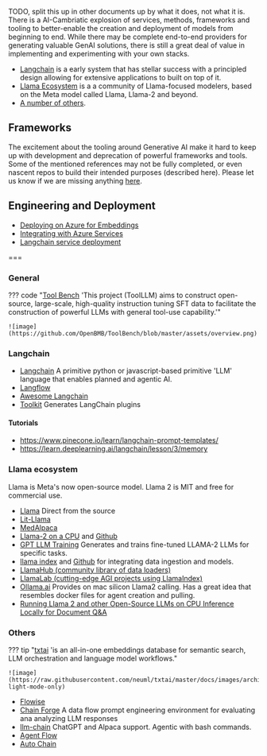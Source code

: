 TODO, split this up in other documents up by what it does, not what it is.
There is a AI-Cambriatic explosion of services, methods, frameworks and tooling to better-enable the creation and deployment of models from beginning to end. While there may be complete end-to-end providers for generating valuable GenAI solutions, there is still a great deal of value in implementing and experimenting with your own stacks. 


- [Langchain](#langchain) is a early system that has stellar success with a principled design allowing for extensive applications to built on top of it. 
- [Llama Ecosystem](#llama-ecosystem) is a a community of Llama-focused modelers, based on the Meta model called Llama, Llama-2 and beyond. 
- [A number of others](#others).

## Frameworks 

The excitement about the tooling around Generative AI make it hard to keep up with development and deprecation of powerful frameworks and tools. Some of the mentioned references may not be fully completed, or even nascent repos to build their intended purposes (described here). Please let us know if we are missing anything [here](../../Managen.ai/contributing.md). 

## Engineering and Deployment

- [Deploying on Azure for Embeddings](https://github.com/ruoccofabrizio/azure-open-ai-embeddings-qna)
- [Integrating with Azure Services](https://www.youtube.com/watch?v=tW2EA4aZ_YQ)
- [Langchain service deployment](https://github.com/ajndkr/lanarky)


===

### General
??? code "[Tool Bench](https://github.com/OpenBMB/ToolBench) 'This project (ToolLLM) aims to construct open-source, large-scale, high-quality instruction tuning SFT data to facilitate the construction of powerful LLMs with general tool-use capability.'"

    ![image](https://github.com/OpenBMB/ToolBench/blob/master/assets/overview.png)


### Langchain

- [Langchain](https://python.langchain.com/en/latest/#) A primitive python or javascript-based primitive 'LLM' language that enables planned and agentic AI.
- [Langflow](https://github.com/logspace-ai/langflow) 
- [Awesome Langchain](https://github.com/kyrolabs/awesome-langchain)
- [Toolkit](https://www.toolkit.club/) Generates LangChain plugins

#### Tutorials

- https://www.pinecone.io/learn/langchain-prompt-templates/
- https://learn.deeplearning.ai/langchain/lesson/3/memory

### Llama ecosystem

Llama is Meta's now open-source model. Llama 2 is MIT and free for commercial use. 

- [Llama](https://ai.meta.com/llama/) Direct from the source 
- [Lit-Llama](https://github.com/Lightning-AI/lit-llama)
- [MedAlpaca](https://github.com/kbressem/medAlpaca)
- [Llama-2 on a CPU](https://towardsdatascience.com/running-llama-2-on-cpu-inference-for-document-q-a-3d636037a3d8) and [Github](https://github.com/kennethleungty/Llama-2-Open-Source-LLM-CPU-Inference)
- [GPT LLM Training](https://github.com/mshumer/gpt-llm-trainer) Generates and trains fine-tuned LLAMA-2 LLMs for specific tasks. 
- [llama index](https://www.llamaindex.ai/) and [Github](https://github.com/jerryjliu/llama_index) for integrating data ingestion and models. 
- [LlamaHub (community library of data loaders)](https://llamahub.ai)
- [LlamaLab (cutting-edge AGI projects using LlamaIndex)](https://github.com/run-llama/llama-lab)
- [Ollama.ai](https://olama.ai) Provides on mac silicon Llama2 calling. Has a great idea that resembles docker files for agent creation and pulling.
- [Running Llama 2 and other Open-Source LLMs on CPU Inference Locally for Document Q&A](https://github.com/kennethleungty/Llama-2-Open-Source-LLM-CPU-Inference)

### Others

??? tip "[txtai](https://github.com/neuml/txtai) 'is an all-in-one embeddings database for semantic search, LLM orchestration and language model workflows."

    ![image](https://raw.githubusercontent.com/neuml/txtai/master/docs/images/architecture.png#gh-light-mode-only)


- [Flowise](https://github.com/FlowiseAI/Flowise)
- [Chain Forge](https://github.com/ianarawjo/ChainForge) A data flow prompt engineering environment for evaluating ana analyzing LLM responses
- [llm-chain](https://docs.llm-chain.xyz/docs/introduction) ChatGPT and Alpaca support. Agentic with bash commands.
- [Agent Flow](https://github.com/simonmesmith/agentflow)
- [Auto Chain](https://github.com/Forethought-Technologies/AutoChain) 
